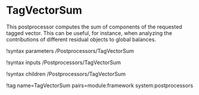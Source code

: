 # TagVectorSum

This postprocessor computes the sum of components of the requested tagged
vector. This can be useful, for instance, when analyzing the contributions of
different residual objects to global balances.

!syntax parameters /Postprocessors/TagVectorSum

!syntax inputs /Postprocessors/TagVectorSum

!syntax children /Postprocessors/TagVectorSum

!tag name=TagVectorSum pairs=module:framework system:postprocessors
